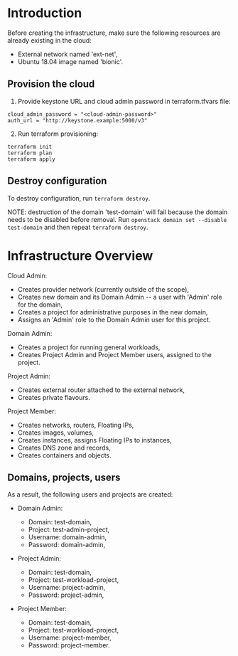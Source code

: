 # Introduction

Before creating the infrastructure, make sure the following resources
are already existing in the cloud:

  - External network named 'ext-net',
  - Ubuntu 18.04 image named 'bionic'.

## Provision the cloud

1. Provide keystone URL and cloud admin password in terraform.tfvars file:

```
cloud_admin_password = "<cloud-admin-password>"
auth_url = "http://keystone.example:5000/v3"
```

2. Run terraform provisioning:

```
terraform init
terraform plan
terraform apply
```

## Destroy configuration

To destroy configuration, run `terraform destroy`.

NOTE: destruction of the domain 'test-domain' will fail because the domain needs
to be disabled before removal. Run `openstack domain set --disable test-domain` 
and then repeat `terraform destroy`.

# Infrastructure Overview

Cloud Admin:

  - Creates provider network (currently outside of the scope),
  - Creates new domain and its Domain Admin  -- a user with 'Admin' role for the domain,
  - Creates a project for administrative purposes in the new domain,
  - Assigns an 'Admin' role to the Domain Admin user for this project.

Domain Admin:

  - Creates a project for running general workloads,
  - Creates Project Admin and Project Member users, assigned to the project.

Project Admin:

  - Creates external router attached to the external network,
  - Creates private flavours.

Project Member:

  - Creates networks, routers, Floating IPs,
  - Creates images, volumes,
  - Creates instances, assigns Floating IPs to instances,
  - Creates DNS zone and records,
  - Creates containers and objects.

## Domains, projects, users

As a result, the following users and projects are created:

  - Domain Admin:
    - Domain: test-domain,
    - Project: test-admin-project,
    - Username: domain-admin,
    - Password: domain-admin,

  - Project Admin:
    - Domain: test-domain,
    - Project: test-workload-project,
    - Username: project-admin,
    - Password: project-admin,

  - Project Member:
    - Domain: test-domain,
    - Project: test-workload-project,
    - Username: project-member,
    - Password: project-member.
